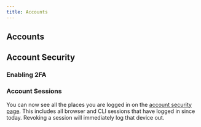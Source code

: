 ```yaml
---
title: Accounts
---
```


## Accounts

## Account Security

### Enabling 2FA 

### Account Sessions

You can now see all the places you are logged in on the [account security page](https://railway.app/account/security). This includes all browser and CLI sessions that have logged in since today. Revoking a session will immediately log that device out.

